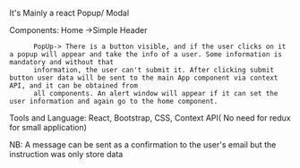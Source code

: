 It's Mainly a react Popup/ Modal

Components:
          Home ->Simple Header
          
          PopUp-> There is a button visible, and if the user clicks on it a popup will appear and take the info of a user. Some information is mandatory and without that
          information, the user can't submit it. After clicking submit button user data will be sent to the main App component via context API, and it can be obtained from
          all components. An alert window will appear if it can set the user information and again go to the home component.
          

Tools and Language: React, Bootstrap, CSS, Context API( No need for redux for small application)


NB: A message can be sent as a confirmation to the user's email but the instruction was only store data
